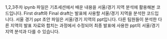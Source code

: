 1,2,3주차 ipynb 파일은 기초세션에서 배운 내용을 서울/경기 지역 분석에 활용해본 코드입니다.
First draft와 Final draft는 발표에 사용할 서울/경기 지역을 분석한 코드입니다.
서울 경기 ppt 초안 파일은 서울/경기 지역의 ppt입니다.
다른 팀원들이 분석한 다른 지역의 발표 자료와 합치는 과정에서 수정되어
최종 발표에 사용한 ppt의 서울/경기 지역 분석과 다를 수 있습니다.
